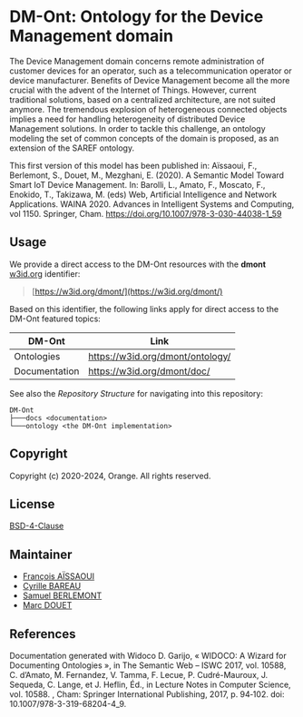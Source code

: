 # DM-Ont: Ontology for the Device Management domain

The Device Management domain concerns remote administration of customer devices for an operator, such as a telecommunication operator or device manufacturer. Benefits of Device Management become all the more crucial with the advent of the Internet of Things. However, current traditional solutions, based on a centralized architecture, are not suited anymore. The tremendous explosion of heterogeneous connected objects implies a need for handling heterogeneity of distributed Device Management solutions. In order to tackle this challenge, an ontology modeling the set of common concepts of the domain is proposed, as an extension of the SAREF ontology.

This first version of this model has been published in:
Aïssaoui, F., Berlemont, S., Douet, M., Mezghani, E. (2020). A Semantic Model Toward Smart IoT Device Management. In: Barolli, L., Amato, F., Moscato, F., Enokido, T., Takizawa, M. (eds) Web, Artificial Intelligence and Network Applications. WAINA 2020. Advances in Intelligent Systems and Computing, vol 1150. Springer, Cham. https://doi.org/10.1007/978-3-030-44038-1_59

## Usage

We provide a direct access to the DM-Ont resources with the **dmont** [w3id.org](https://w3id.org/) identifier:
> [https://w3id.org/dmont/](https://w3id.org/dmont/)

Based on this identifier, the following links apply for direct access to the DM-Ont featured topics:

| DM-Ont | Link |
| --- | --- |
| Ontologies | https://w3id.org/dmont/ontology/ |
| Documentation | https://w3id.org/dmont/doc/ |

See also the *Repository Structure* for navigating into this repository:
```
DM-Ont
├───docs <documentation>
└───ontology <the DM-Ont implementation>
```

## Copyright

Copyright (c) 2020-2024, Orange. All rights reserved.

## License

[BSD-4-Clause](LICENSE)

## Maintainer

* [François AÏSSAOUI](mailto:francois.aissaoui@orange.com)
* [Cyrille BAREAU](mailto:cyrille.bareau@orange.com)
* [Samuel BERLEMONT](mailto:samuel.berlemont@orange.com)
* [Marc DOUET](mailto:marc.douet@orange.com)

## References

Documentation generated with Widoco
D. Garijo, « WIDOCO: A Wizard for Documenting Ontologies », in The Semantic Web – ISWC 2017, vol. 10588, C. d’Amato, M. Fernandez, V. Tamma, F. Lecue, P. Cudré-Mauroux, J. Sequeda, C. Lange, et J. Heflin, Éd., in Lecture Notes in Computer Science, vol. 10588. , Cham: Springer International Publishing, 2017, p. 94‑102. doi: 10.1007/978-3-319-68204-4_9.
